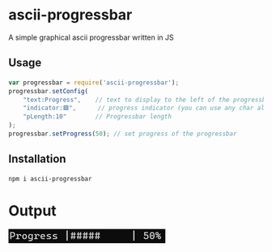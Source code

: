 # ascii-progressbar
A simple graphical ascii progressbar written in JS



## Usage

```javascript
var progressbar = require('ascii-progressbar');
progressbar.setConfig(
    "text:Progress",    // text to display to the left of the progressbar
    "indicator:🟩",      // progress indicator (you can use any char also emoji)
    "pLength:10"        // Progressbar length
);
progressbar.setProgress(50); // set progress of the progressbar
```

## Installation

```
npm i ascii-progressbar
```

# Output

![alt text](https://github.com/MatteoBax/ascii-progressbar/blob/main/output.png?raw=true)
